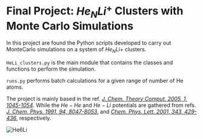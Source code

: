# Final Project: $He_NLi^+$ Clusters with Monte Carlo Simulations

In this project are found the Python scripts developed to carry out MonteCarlo simulations on a system of $He_NLi+$ clusters. 

`HeLi_clusters.py` is the main module that contains the classes and functions to perform the simulation.

`runs.py` performs batch calculations for a given range of number of He atoms.

The project is mainly based in the ref. [_J. Chem. Theory Comput. 2005, 1, 1045-1054_](https://pubs.acs.org/doi/10.1021/ct050072m). While the $He-He$ and $He-Li$ potentials are gathered from refs. [_J. Chem. Phys. 1991, 94, 8047-8053._](https://doi.org/10.1063/1.460139) and [_Chem. Phys. Lett. 2001, 343, 429-436_](https://doi.org/10.1016/S0009-2614(01)00717-5), respectively.

![He6Li](runs/He6Li/He6Li%20(side).png)